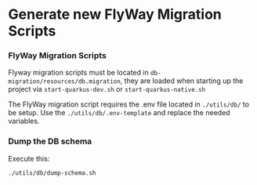 # Generate new FlyWay Migration Scripts

### FlyWay Migration Scripts

Flyway migration scripts must be located in `db-migration/resources/db.migration`, they are loaded 
when starting up the project via `start-quarkus-dev.sh` or `start-quarkus-native.sh`

The FlyWay migration script requires the .env file located in `./utils/db/` to be setup.
Use the `./utils/db/.env-template` and replace the needed variables.

### Dump the DB schema

Execute this:

```bash
./utils/db/dump-schema.sh
```

